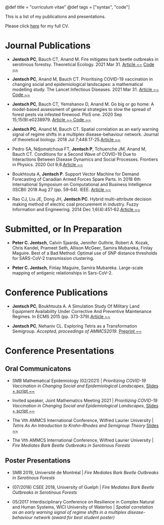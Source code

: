   
@def title = "curriculum vitae"
@def tags = ["syntax", "code"]

This is a list of my publications and presentations. 

Please click [here](/assets/cv.pdf) for my full CV.




# Journal Publications

-  **Jentsch PC**, Bauch CT, Anand M. Fire mitigates bark beetle outbreaks in serotinous forestsy. Theoretical Ecology. 2021 Mar 31. [Article ~~~<i class="fas fa-link"></i>~~~](https://doi.org/10.1007/s12080-021-00520-y) [ Code ~~~<i class="fab fa-gitlab"></i>~~~](https://git.uwaterloo.ca/pjentsch/fire-mitigates-bark-beetle-outbreaks-in-serotinous-forests)



-  **Jentsch PC**, Anand M, Bauch CT. Prioritising COVID-19 vaccination in changing social and epidemiological landscapes: a mathematical modelling study. The Lancet Infectious Diseases. 2021 Mar 31. [Article ~~~<i class="fas fa-link"></i>~~~](https://www.thelancet.com/journals/laninf/article/PIIS1473-3099(21)00057-8/fulltext) [ Code ~~~<i class="fab fa-gitlab"></i>~~~](https://git.uwaterloo.ca/pjentsch/prioritizing-covid-19-vaccination-in-changing-social-and-epidemiological-landscapes)



-   **Jentsch PC**, Bauch CT, Yemshanov D, Anand M. Go big or go home: A
    model-based assessment of general strategies to slow the spread of
    forest pests via infested firewood. PloS one. 2020 Sep
    15;15(9):e0238979. [Article ~~~<i class="fas fa-file-pdf"></i>~~~](https://journals.plos.org/plosone/article/file?id=10.1371/journal.pone.0238979&type=printable)[ Code  ~~~<i class="fab fa-gitlab"></i>~~~](https://git.uwaterloo.ca/pjentsch/plos_firewood_model)

-   **Jentsch PC**, Anand M, Bauch CT. Spatial correlation as an early
    warning signal of regime shifts in a multiplex disease-behaviour
    network. Journal of theoretical biology. 2018 Jul 7;448:17-25.[Article ~~~<i class="fas fa-file-pdf"></i>~~~](https://www.sciencedirect.com/science/article/pii/S0022519318301401/pdfft?casa_token=_P0EHpfmy8oAAAAA:UszlxmNMLPSSMHDeqgBBFp32mFejlzCFYFCXnNoDX_i_1ywK4FnbnjLzUW19Cn9nsk11jUwTIQ&md5=f3f02ce434519db6174965305c0f647c&pid=1-s2.0-S0022519318301401-main.pdf)



-   Pedro SA, Ndjomatchoua FT, **Jentsch P**, Tchuenche JM, Anand M,
    Bauch CT. Conditions for a Second Wave of COVID-19 Due to
    Interactions Between Disease Dynamics and Social Processes.
    Frontiers in Physics. 2020 Oct 9;8.[Article ~~~<i class="fas fa-link"></i>~~~](https://www.frontiersin.org/articles/10.3389/fphy.2020.574514/full)

-   Boukhtouta A, **Jentsch P**. Support Vector Machine for Demand
    Forecasting of Canadian Armed Forces Spare Parts. In 2018 6th
    International Symposium on Computational and Business Intelligence
    (ISCBI) 2018 Aug 27 (pp. 59-64). IEEE. [Article ~~~<i class="fas fa-link"></i>~~~](https://ieeexplore.ieee.org/document/8638292)


-   Rao CJ, Liu JE, Dong JH, **Jentsch PC**. Hybrid multi-attribute
    decision making method of electric coal procurement in industry.
    Fuzzy Information and Engineering. 2014 Dec 1;6(4):451-62.[Article ~~~<i class="fas fa-link"></i>~~~](https://www.sciencedirect.com/science/article/pii/S1616865815000059)




# Submitted, or In Preparation

-   **Peter C. Jentsch**, Calvin Sjaarda, Jennifer Guthrie, Robert A. Kozak, Chris Kandel, Prameet Seth, Allison McGeer, Samira Mubareka, Finlay Maguire. Best of a Bad Method: Optimal use of SNP distance thresholds for SARS-CoV-2 transmission clustering.

-   **Peter C. Jentsch**, Finlay Maguire, Samira Mubareka. Large-scale mapping of antigenic relationships in Sars-CoV-2.



# Conference Publications


-   **Jentsch PC**, Boukhtouta A. A Simulation Study Of Military Land
    Equipment Availability Under Corrective And Preventive Maintenance
    Regimes. In ECMS 2015 (pp. 373-379).[Article ~~~<i class="fas fa-file-pdf"></i>~~~](https://pdfs.semanticscholar.org/3a30/3602f00b5f57f0079a52ffe7aae6c70facad.pdf)


-   **Jentsch PC**, Nehaniv CL. Exploring Tetris as a Transformation
    Semigroup. *Accepted, proceedings of AMMCS2019*. [Preprint ~~~<i class="fas fa-file-pdf"></i>~~~](https://arxiv.org/abs/2004.09022)



# Conference Presentations

## Oral Communicatons

-  SMB Mathematical Epidemiology (02/2021) | *Prioritizing COVID-19 Vaccination in Changing Social and Epidemiological Landscapes*,  [Slides + script ~~~<i class="fab fa-gitlab"></i>~~~](https://git.uwaterloo.ca/pjentsch/smb_epi_talk)

-  Invited speaker, Joint Mathematics Meeting 2021 | *Prioritizing COVID-19 Vaccination in Changing Social and Epidemiological Landscapes*, [Slides + script ~~~<i class="fab fa-gitlab"></i>~~~](https://git.uwaterloo.ca/pjentsch/prioritizing-covid-19-vaccination-slides)


-  The Vth AMMCS International Conference, Wilfred Laurier University | *Tetris As An Introduction to Krohn-Rhodes and Semigroup Theory* [Slides ~~~<i class="fas fa-file-pdf"></i>~~~](/assets/tetris_kr.pdf)

-  The Vth AMMCS International Conference, Wilfred Laurier University | *Fire Mediates Bark Beetle Outbreaks in Serotinous Forests*

## Poster Presentations 
-  SMB 2019, Université de Montréal | *Fire Mediates Bark Beetle Outbreaks in Serotinous Forests*

-  (07/2018)   CSEE 2018, University of Guelph | *Fire Mediates Bark Beetle Outbreaks in Serotinous Forests*

-  05/2017   Interdisciplinary Conference on Resilience in Complex Natural and Human Systems, WICI University 
  of Waterloo | *Spatial correlation as an early warning signal of regime shifts in a multiplex disease-behaviour network (award for best student poster)*
